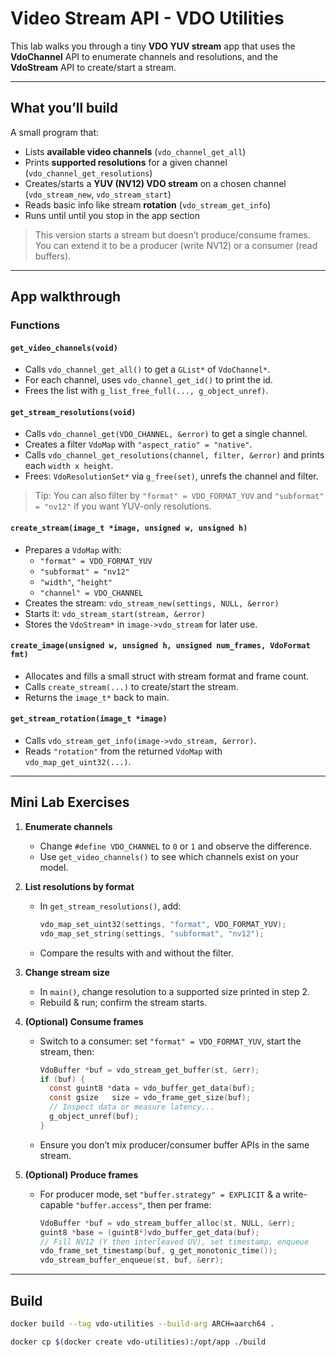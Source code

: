 # Video Stream API - VDO Utilities
This lab walks you through a tiny **VDO YUV stream** app that uses the **VdoChannel** API to enumerate channels and resolutions, and the **VdoStream** API to create/start a stream. 

---

## What you’ll build

A small program that:

- Lists **available video channels** (`vdo_channel_get_all`)
- Prints **supported resolutions** for a given channel (`vdo_channel_get_resolutions`)
- Creates/starts a **YUV (NV12) VDO stream** on a chosen channel (`vdo_stream_new`, `vdo_stream_start`)
- Reads basic info like stream **rotation** (`vdo_stream_get_info`)
- Runs until until you stop in the app section

> This version starts a stream but doesn’t produce/consume frames. You can extend it to be a producer (write NV12) or a consumer (read buffers).

---


## App walkthrough

### Functions

#### `get_video_channels(void)`
- Calls `vdo_channel_get_all()` to get a `GList*` of `VdoChannel*`.
- For each channel, uses `vdo_channel_get_id()` to print the id.
- Frees the list with `g_list_free_full(..., g_object_unref)`.

#### `get_stream_resolutions(void)`
- Calls `vdo_channel_get(VDO_CHANNEL, &error)` to get a single channel.
- Creates a filter `VdoMap` with `"aspect_ratio" = "native"`.
- Calls `vdo_channel_get_resolutions(channel, filter, &error)` and prints each `width x height`.
- Frees: `VdoResolutionSet*` via `g_free(set)`, unrefs the channel and filter.

> Tip: You can also filter by `"format" = VDO_FORMAT_YUV` and `"subformat" = "nv12"` if you want YUV-only resolutions.

#### `create_stream(image_t *image, unsigned w, unsigned h)`
- Prepares a `VdoMap` with:
  - `"format" = VDO_FORMAT_YUV`
  - `"subformat" = "nv12"`
  - `"width"`, `"height"`
  - `"channel" = VDO_CHANNEL`
- Creates the stream: `vdo_stream_new(settings, NULL, &error)`
- Starts it: `vdo_stream_start(stream, &error)`
- Stores the `VdoStream*` in `image->vdo_stream` for later use.

#### `create_image(unsigned w, unsigned h, unsigned num_frames, VdoFormat fmt)`
- Allocates and fills a small struct with stream format and frame count.
- Calls `create_stream(...)` to create/start the stream.
- Returns the `image_t*` back to main.

#### `get_stream_rotation(image_t *image)`
- Calls `vdo_stream_get_info(image->vdo_stream, &error)`.
- Reads `"rotation"` from the returned `VdoMap` with `vdo_map_get_uint32(...)`.


---

## Mini Lab Exercises

1) **Enumerate channels**  
   - Change `#define VDO_CHANNEL` to `0` or `1` and observe the difference.
   - Use `get_video_channels()` to see which channels exist on your model.

2) **List resolutions by format**  
   - In `get_stream_resolutions()`, add:
     ```c
     vdo_map_set_uint32(settings, "format", VDO_FORMAT_YUV);
     vdo_map_set_string(settings, "subformat", "nv12");
     ```
   - Compare the results with and without the filter.

3) **Change stream size**  
   - In `main()`, change resolution to a supported size printed in step 2.
   - Rebuild & run; confirm the stream starts.


5) **(Optional) Consume frames**  
   - Switch to a consumer: set `"format" = VDO_FORMAT_YUV`, start the stream, then:
     ```c
     VdoBuffer *buf = vdo_stream_get_buffer(st, &err);
     if (buf) {
       const guint8 *data = vdo_buffer_get_data(buf);
       const gsize   size = vdo_frame_get_size(buf);
       // Inspect data or measure latency...
       g_object_unref(buf);
     }
     ```
   - Ensure you don’t mix producer/consumer buffer APIs in the same stream.

6) **(Optional) Produce frames**  
   - For producer mode, set `"buffer.strategy" = EXPLICIT` & a write-capable `"buffer.access"`, then per frame:
     ```c
     VdoBuffer *buf = vdo_stream_buffer_alloc(st, NULL, &err);
     guint8 *base = (guint8*)vdo_buffer_get_data(buf);
     // Fill NV12 (Y then interleaved UV), set timestamp, enqueue
     vdo_frame_set_timestamp(buf, g_get_monotonic_time());
     vdo_stream_buffer_enqueue(st, buf, &err);
     ```

---


## Build

```bash
docker build --tag vdo-utilities --build-arg ARCH=aarch64 .
```
```bash
docker cp $(docker create vdo-utilities):/opt/app ./build
```




